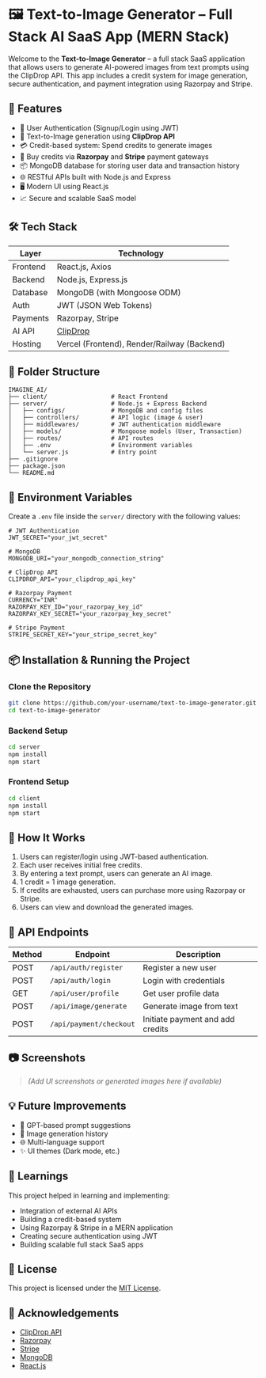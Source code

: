 # 🖼️ Text-to-Image Generator – Full Stack AI SaaS App (MERN Stack)

Welcome to the **Text-to-Image Generator** – a full stack SaaS application that allows users to generate AI-powered images from text prompts using the ClipDrop API. This app includes a credit system for image generation, secure authentication, and payment integration using Razorpay and Stripe.

## 🚀 Features

- 🔐 User Authentication (Signup/Login using JWT)
- 🧠 Text-to-Image generation using **ClipDrop API**
- 💳 Credit-based system: Spend credits to generate images
- 🛒 Buy credits via **Razorpay** and **Stripe** payment gateways
- 📦 MongoDB database for storing user data and transaction history
- 🌐 RESTful APIs built with Node.js and Express
- 🖥️ Modern UI using React.js
- 📈 Secure and scalable SaaS model

## 🛠️ Tech Stack

| Layer     | Technology                          |
|-----------|-------------------------------------|
| Frontend  | React.js, Axios                     |
| Backend   | Node.js, Express.js                 |
| Database  | MongoDB (with Mongoose ODM)         |
| Auth      | JWT (JSON Web Tokens)               |
| Payments  | Razorpay, Stripe                    |
| AI API    | [ClipDrop](https://clipdrop.co/apis/text-to-image) |
| Hosting   | Vercel (Frontend), Render/Railway (Backend) |

## 📁 Folder Structure

```
IMAGINE_AI/
├── client/                  # React Frontend
├── server/                  # Node.js + Express Backend
│   ├── configs/             # MongoDB and config files
│   ├── controllers/         # API logic (image & user)
│   ├── middlewares/         # JWT authentication middleware
│   ├── models/              # Mongoose models (User, Transaction)
│   ├── routes/              # API routes
│   ├── .env                 # Environment variables
│   └── server.js            # Entry point
├── .gitignore
├── package.json
└── README.md
```

## 🔑 Environment Variables

Create a `.env` file inside the `server/` directory with the following values:

```
# JWT Authentication
JWT_SECRET="your_jwt_secret"

# MongoDB
MONGODB_URI="your_mongodb_connection_string"

# ClipDrop API
CLIPDROP_API="your_clipdrop_api_key"

# Razorpay Payment
CURRENCY="INR"
RAZORPAY_KEY_ID="your_razorpay_key_id"
RAZORPAY_KEY_SECRET="your_razorpay_key_secret"

# Stripe Payment
STRIPE_SECRET_KEY="your_stripe_secret_key"
```

## 📦 Installation & Running the Project

### Clone the Repository

```bash
git clone https://github.com/your-username/text-to-image-generator.git
cd text-to-image-generator
```

### Backend Setup

```bash
cd server
npm install
npm start
```

### Frontend Setup

```bash
cd client
npm install
npm start
```

## 📸 How It Works

1. Users can register/login using JWT-based authentication.
2. Each user receives initial free credits.
3. By entering a text prompt, users can generate an AI image.
4. 1 credit = 1 image generation.
5. If credits are exhausted, users can purchase more using Razorpay or Stripe.
6. Users can view and download the generated images.

## 🧪 API Endpoints

| Method | Endpoint                  | Description                |
|--------|---------------------------|----------------------------|
| POST   | `/api/auth/register`      | Register a new user        |
| POST   | `/api/auth/login`         | Login with credentials     |
| GET    | `/api/user/profile`       | Get user profile data      |
| POST   | `/api/image/generate`     | Generate image from text   |
| POST   | `/api/payment/checkout`   | Initiate payment and add credits |

## 📷 Screenshots

> *(Add UI screenshots or generated images here if available)*

## 💡 Future Improvements

- 🧠 GPT-based prompt suggestions
- 🧾 Image generation history
- 🌐 Multi-language support
- ✨ UI themes (Dark mode, etc.)

## 🧠 Learnings

This project helped in learning and implementing:

- Integration of external AI APIs
- Building a credit-based system
- Using Razorpay & Stripe in a MERN application
- Creating secure authentication using JWT
- Building scalable full stack SaaS apps

## 🧾 License

This project is licensed under the [MIT License](https://opensource.org/licenses/MIT).

## 🙌 Acknowledgements

- [ClipDrop API](https://clipdrop.co/apis/text-to-image)
- [Razorpay](https://razorpay.com/)
- [Stripe](https://stripe.com/)
- [MongoDB](https://www.mongodb.com/)
- [React.js](https://reactjs.org/)

